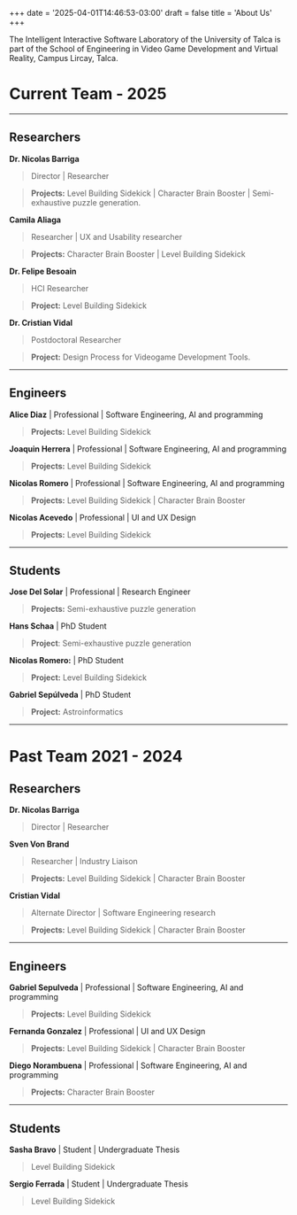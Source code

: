 +++
date = '2025-04-01T14:46:53-03:00'
draft = false
title = 'About Us'
+++

The Intelligent Interactive Software Laboratory of the University of Talca is part of the School of Engineering in Video Game Development and Virtual Reality, Campus Lircay, Talca.


# Current Team - 2025

---

## Researchers

**Dr. Nicolas Barriga**

> Director | Researcher

> **Projects:** Level Building Sidekick | Character Brain Booster | Semi-exhaustive puzzle generation.

**Camila Aliaga** 
> Researcher | UX and Usability researcher

> **Projects:** Character Brain Booster |  Level Building Sidekick 

**Dr. Felipe Besoain** 
> HCI Researcher

> **Project:** Level Building Sidekick

**Dr. Cristian Vidal**
> Postdoctoral Researcher

> **Project:** Design Process for Videogame Development Tools.

---

## Engineers

**Alice Diaz** | Professional | Software Engineering, AI and programming
> **Projects:** Level Building Sidekick 

**Joaquin Herrera** | Professional | Software Engineering, AI and programming
> **Projects:** Level Building Sidekick 

**Nicolas Romero** | Professional | Software Engineering, AI and programming
> **Projects:** Level Building Sidekick | Character Brain Booster

**Nicolas Acevedo** | Professional | UI and UX Design

> **Projects:** Level Building Sidekick 

---

##  Students

**Jose Del Solar** | Professional | Research Engineer
> **Projects:** Semi-exhaustive puzzle generation

**Hans Schaa**  | PhD Student
> **Project**: Semi-exhaustive puzzle generation

**Nicolas Romero:** | PhD Student 
> **Project:** Level Building Sidekick

**Gabriel Sepúlveda** | PhD Student
> **Project:** Astroinformatics

---

# Past Team 2021 - 2024

## Researchers

**Dr. Nicolas Barriga**
> Director | Researcher

**Sven Von Brand** 
> Researcher | Industry Liaison

>**Projects:** Level Building Sidekick | Character Brain Booster 

**Cristian Vidal**
> Alternate Director | Software Engineering research

>**Projects:** Level Building Sidekick | Character Brain Booster 

---

## Engineers

**Gabriel Sepulveda** | Professional | Software Engineering, AI and programming
> **Projects:** Level Building Sidekick

**Fernanda Gonzalez** | Professional | UI and UX Design
> **Projects:** Level Building Sidekick | Character Brain Booster


**Diego Norambuena** | Professional | Software Engineering, AI and programming
> **Projects:** Character Brain Booster

---

## Students

**Sasha Bravo** | Student | Undergraduate Thesis
> Level Building Sidekick

**Sergio Ferrada** | Student | Undergraduate Thesis
> Level Building Sidekick
